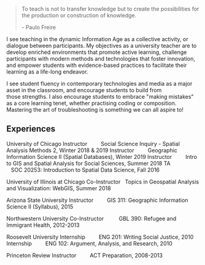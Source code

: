 > To teach is not to transfer knowledge but to create the
> possibilities for the production or construction of knowledge.
> 
> - Paulo Freire

I see teaching in the dynamic Information Age as a collective activity, or dialogue between participants. My objectives as a university teacher are to develop enriched environments that promote active learning, challenge participants with modern methods and technologies that foster innovation, and empower students with evidence-based practices to facilitate their learning as a life-long endeavor.

I see student fluency in contemporary technologies and media as a major asset in the classroom, and encourage students to build from those strengths. I also encourage students to embrace "making mistakes" as a core learning tenet, whether practising coding or composition. Mastering the art of troubleshooting is something we can all aspire to!

<h2> Experiences </h2>
University of Chicago
Instructor         Social Science Inquiry - Spatial Analysis Methods 2, Winter 2018 & 2019
Instructor         Geographic Information Science II (Spatial Databases), Winter 2019
Instructor         Intro to GIS and Spatial Analysis for Social Sciences, Summer 2018
TA                       SOC 20253: Introduction to Spatial Data Science, Fall 2016

University of Illinois at Chicago
Co-Instructor   Topics in Geospatial Analysis and Visualization: WebGIS, Summer 2018

Arizona State University
Instructor         GIS 311: Geographic Information Science II (Syllabus), 2015

Northwestern University
Co-Instructor          GBL 390: Refugee and Immigrant Health, 2012-2013

Roosevelt University
Internship         ENG 201: Writing Social Justice, 2010
Internship         ENG 102: Argument, Analysis, and Research, 2010

Princeton Review
Instructor         ACT Preparation, 2008-2013
